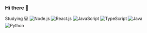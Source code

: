 ### Hi there 👋
Studying :computer:
![Node.js](https://img.shields.io/badge/Node.js-339933?style=round-square&logo=node.js&logoColor=white)
![React.js](https://img.shields.io/badge/React.js-02569B?style=round-square&logo=React&logoColor=white)
![JavaScript](https://img.shields.io/badge/JavaScript-F7DF1E?style=round-square&logo=JavaScript&logoColor=white)
![TypeScript](https://img.shields.io/badge/TypeScript-3178C6?style=round-square&logo=TypeScript&logoColor=white)
![Java](https://img.shields.io/badge/Java-007396?style=round-square&logo=Java&logoColor=white)
![Python](https://img.shields.io/badge/Python-3776AB?style=round-square&logo=Python&logoColor=white)


<!--
**jinhyo-dev/jinhyo-dev** is a ✨ _special_ ✨ repository because its `README.md` (this file) appears on your GitHub profile.

Here are some ideas to get you started:

- 🔭 I’m currently working on ...
- 🌱 I’m currently learning ...
- 👯 I’m looking to collaborate on ...
- 🤔 I’m looking for help with ...
- 💬 Ask me about ...
- 📫 How to reach me: ...
- 😄 Pronouns: ...
- ⚡ Fun fact: ...
-->
